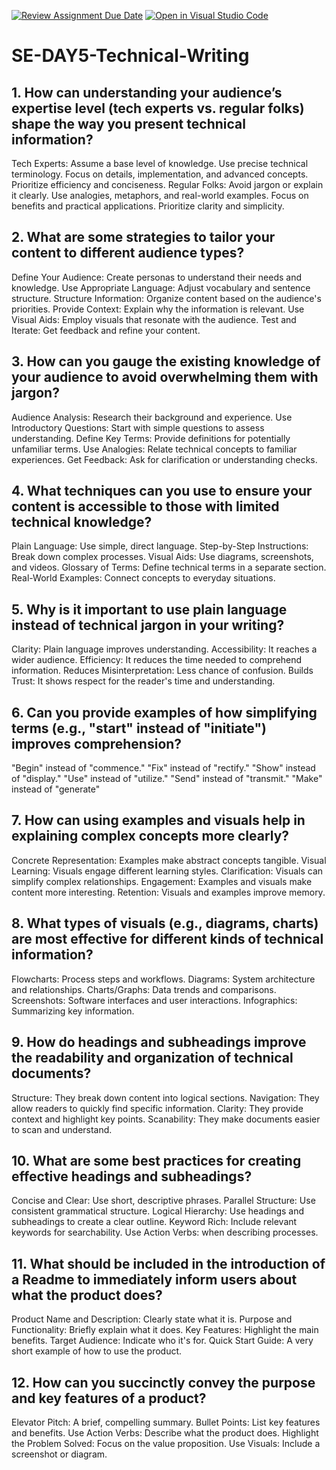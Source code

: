 [![Review Assignment Due Date](https://classroom.github.com/assets/deadline-readme-button-22041afd0340ce965d47ae6ef1cefeee28c7c493a6346c4f15d667ab976d596c.svg)](https://classroom.github.com/a/zsAR-pyY)
[![Open in Visual Studio Code](https://classroom.github.com/assets/open-in-vscode-2e0aaae1b6195c2367325f4f02e2d04e9abb55f0b24a779b69b11b9e10269abc.svg)](https://classroom.github.com/online_ide?assignment_repo_id=18616040&assignment_repo_type=AssignmentRepo)
# SE-DAY5-Technical-Writing
## 1. How can understanding your audience’s expertise level (tech experts vs. regular folks) shape the way you present technical information?

Tech Experts:
Assume a base level of knowledge.
Use precise technical terminology.
Focus on details, implementation, and advanced concepts.
Prioritize efficiency and conciseness.
Regular Folks:
Avoid jargon or explain it clearly.
Use analogies, metaphors, and real-world examples.
Focus on benefits and practical applications.
Prioritize clarity and simplicity.

## 2. What are some strategies to tailor your content to different audience types?


Define Your Audience: Create personas to understand their needs and knowledge.
Use Appropriate Language: Adjust vocabulary and sentence structure.
Structure Information: Organize content based on the audience's priorities.
Provide Context: Explain why the information is relevant.
Use Visual Aids: Employ visuals that resonate with the audience.
Test and Iterate: Get feedback and refine your content.

## 3. How can you gauge the existing knowledge of your audience to avoid overwhelming them with jargon?

Audience Analysis: Research their background and experience.
Use Introductory Questions: Start with simple questions to assess understanding.
Define Key Terms: Provide definitions for potentially unfamiliar terms.
Use Analogies: Relate technical concepts to familiar experiences.
Get Feedback: Ask for clarification or understanding checks.


## 4. What techniques can you use to ensure your content is accessible to those with limited technical knowledge?

Plain Language: Use simple, direct language.
Step-by-Step Instructions: Break down complex processes.
Visual Aids: Use diagrams, screenshots, and videos.
Glossary of Terms: Define technical terms in a separate section.
Real-World Examples: Connect concepts to everyday situations.


## 5. Why is it important to use plain language instead of technical jargon in your writing?
Clarity: Plain language improves understanding.
Accessibility: It reaches a wider audience.
Efficiency: It reduces the time needed to comprehend information.
Reduces Misinterpretation: Less chance of confusion.
Builds Trust: It shows respect for the reader's time and understanding.

## 6. Can you provide examples of how simplifying terms (e.g., "start" instead of "initiate") improves comprehension?
"Begin" instead of "commence."
"Fix" instead of "rectify."
"Show" instead of "display."
"Use" instead of "utilize."
"Send" instead of "transmit."
"Make" instead of "generate"
## 7. How can using examples and visuals help in explaining complex concepts more clearly?
Concrete Representation: Examples make abstract concepts tangible.
Visual Learning: Visuals engage different learning styles.
Clarification: Visuals can simplify complex relationships.
Engagement: Examples and visuals make content more interesting.
Retention: Visuals and examples improve memory.
## 8. What types of visuals (e.g., diagrams, charts) are most effective for different kinds of technical information?
Flowcharts: Process steps and workflows.
Diagrams: System architecture and relationships.
Charts/Graphs: Data trends and comparisons.
Screenshots: Software interfaces and user interactions.
Infographics: Summarizing key information.

## 9. How do headings and subheadings improve the readability and organization of technical documents?
Structure: They break down content into logical sections.
Navigation: They allow readers to quickly find specific information.
Clarity: They provide context and highlight key points.
Scanability: They make documents easier to scan and understand.

## 10. What are some best practices for creating effective headings and subheadings?
Concise and Clear: Use short, descriptive phrases.
Parallel Structure: Use consistent grammatical structure.
Logical Hierarchy: Use headings and subheadings to create a clear outline.
Keyword Rich: Include relevant keywords for searchability.
Use Action Verbs: when describing processes.
## 11. What should be included in the introduction of a Readme to immediately inform users about what the product does?
Product Name and Description: Clearly state what it is.
Purpose and Functionality: Briefly explain what it does.
Key Features: Highlight the main benefits.
Target Audience: Indicate who it's for.
Quick Start Guide: A very short example of how to use the product.
## 12. How can you succinctly convey the purpose and key features of a product?
Elevator Pitch: A brief, compelling summary.
Bullet Points: List key features and benefits.
Use Action Verbs: Describe what the product does.
Highlight the Problem Solved: Focus on the value proposition.
Use Visuals: Include a screenshot or diagram.

